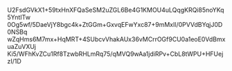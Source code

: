 U2FsdGVkX1+59txHnXFQaSeSM2uZGL6Be4G1KMOU4uLQqgKRQi85noYKq5YntITw
0Og5wf/5DaeVjY8bgc4k+ZtGGm+GxvqEFwYxc87+9mMxIl/0PVVdBYqjJ0D0NSBq
wZqHms6M7mx+HqMRT+4SUbcvVhakAUx36vMCrrOGf9CU0a1eoE0VdBmxuaZuVXUj
Ki5/WFhKvZCu1Rf8TzwbRHLmRq75/qMVQ9wAa1jdiRPv+CbL8tWPU+HFUejzI/1D
